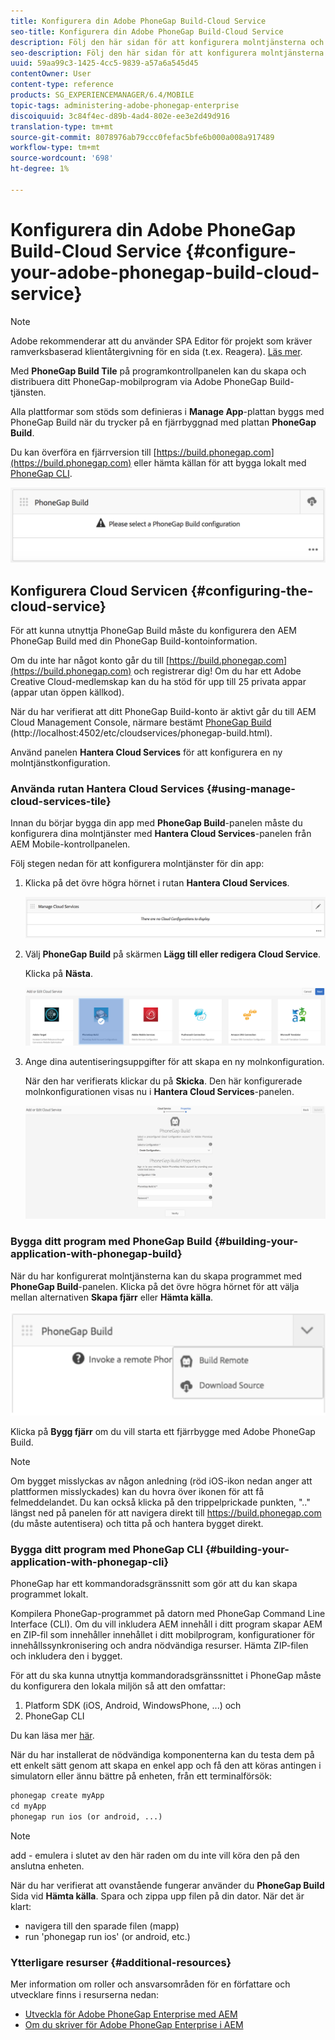 ```yaml
---
title: Konfigurera din Adobe PhoneGap Build-Cloud Service
seo-title: Konfigurera din Adobe PhoneGap Build-Cloud Service
description: Följ den här sidan för att konfigurera molntjänsterna och bygga ditt program med PhoneGap Build.
seo-description: Följ den här sidan för att konfigurera molntjänsterna och bygga ditt program med PhoneGap Build.
uuid: 59aa99c3-1425-4cc5-9839-a57a6a545d45
contentOwner: User
content-type: reference
products: SG_EXPERIENCEMANAGER/6.4/MOBILE
topic-tags: administering-adobe-phonegap-enterprise
discoiquuid: 3c84f4ec-d89b-4ad4-802e-ee3e2d49d916
translation-type: tm+mt
source-git-commit: 8078976ab79ccc0fefac5bfe6b000a008a917489
workflow-type: tm+mt
source-wordcount: '698'
ht-degree: 1%

---
```



# Konfigurera din Adobe PhoneGap Build-Cloud Service {#configure-your-adobe-phonegap-build-cloud-service}

>[!NOTE]
>
>Adobe rekommenderar att du använder SPA Editor för projekt som kräver ramverksbaserad klientåtergivning för en sida (t.ex. Reagera). [Läs mer](/help/sites-developing/spa-overview.md).

Med **PhoneGap Build Tile** på programkontrollpanelen kan du skapa och distribuera ditt PhoneGap-mobilprogram via Adobe PhoneGap Build-tjänsten.

Alla plattformar som stöds som definieras i **Manage App**-plattan byggs med PhoneGap Build när du trycker på en fjärrbyggnad med plattan **PhoneGap Build**.

Du kan överföra en fjärrversion till [https://build.phonegap.com](https://build.phonegap.com) eller hämta källan för att bygga lokalt med [PhoneGap CLI](https://docs.phonegap.com/references/phonegap-cli/).

![PhoneGap Build](assets/chlimage_1-60.png)

## Konfigurera Cloud Servicen {#configuring-the-cloud-service}

För att kunna utnyttja PhoneGap Build måste du konfigurera den AEM PhoneGap Build med din PhoneGap Build-kontoinformation.

Om du inte har något konto går du till [https://build.phonegap.com](https://build.phonegap.com) och registrerar dig! Om du har ett Adobe Creative Cloud-medlemskap kan du ha stöd för upp till 25 privata appar (appar utan öppen källkod).

När du har verifierat att ditt PhoneGap Build-konto är aktivt går du till AEM Cloud Management Console, närmare bestämt [PhoneGap Build](http://localhost:4502/etc/cloudservices/phonegap-build.html) (http://localhost:4502/etc/cloudservices/phonegap-build.html).

Använd panelen **Hantera Cloud Services** för att konfigurera en ny molntjänstkonfiguration.

### Använda rutan Hantera Cloud Services {#using-manage-cloud-services-tile}

Innan du börjar bygga din app med **PhoneGap Build**-panelen måste du konfigurera dina molntjänster med **Hantera Cloud Services**-panelen från AEM Mobile-kontrollpanelen.

Följ stegen nedan för att konfigurera molntjänster för din app:

1. Klicka på det övre högra hörnet i rutan **Hantera Cloud Services**.

   ![chlimage_1-61](assets/chlimage_1-61.png)

1. Välj **PhoneGap Build** på skärmen **Lägg till eller redigera Cloud Service**.

   Klicka på **Nästa**.

   ![chlimage_1-62](assets/chlimage_1-62.png)

1. Ange dina autentiseringsuppgifter för att skapa en ny molnkonfiguration.

   När den har verifierats klickar du på **Skicka**. Den här konfigurerade molnkonfigurationen visas nu i **Hantera Cloud Services**-panelen.

   ![chlimage_1-63](assets/chlimage_1-63.png)

### Bygga ditt program med PhoneGap Build {#building-your-application-with-phonegap-build}

När du har konfigurerat molntjänsterna kan du skapa programmet med **PhoneGap Build**-panelen. Klicka på det övre högra hörnet för att välja mellan alternativen **Skapa fjärr** eller **Hämta källa**.

![chlimage_1-64](assets/chlimage_1-64.png)

Klicka på **Bygg fjärr** om du vill starta ett fjärrbygge med Adobe PhoneGap Build.

>[!NOTE]
>
>Om bygget misslyckas av någon anledning (röd iOS-ikon nedan anger att plattformen misslyckades) kan du hovra över ikonen för att få felmeddelandet. Du kan också klicka på den trippelprickade punkten, &quot;..&quot; längst ned på panelen för att navigera direkt till https://build.phonegap.com (du måste autentisera) och titta på och hantera bygget direkt.

### Bygga ditt program med PhoneGap CLI {#building-your-application-with-phonegap-cli}

PhoneGap har ett kommandoradsgränssnitt som gör att du kan skapa programmet lokalt.

Kompilera PhoneGap-programmet på datorn med PhoneGap Command Line Interface (CLI). Om du vill inkludera AEM innehåll i ditt program skapar AEM en ZIP-fil som innehåller innehållet i ditt mobilprogram, konfigurationer för innehållssynkronisering och andra nödvändiga resurser. Hämta ZIP-filen och inkludera den i bygget.

För att du ska kunna utnyttja kommandoradsgränssnittet i PhoneGap måste du konfigurera den lokala miljön så att den omfattar:

1. Platform SDK (iOS, Android, WindowsPhone, ...) och
1. PhoneGap CLI

Du kan läsa mer [här](https://docs.phonegap.com/references/phonegap-cli/).

När du har installerat de nödvändiga komponenterna kan du testa dem på ett enkelt sätt genom att skapa en enkel app och få den att köras antingen i simulatorn eller ännu bättre på enheten, från ett terminalförsök:

```xml
phonegap create myApp
cd myApp
phonegap run ios (or android, ...)
```

>[!NOTE]
>
>add - emulera i slutet av den här raden om du inte vill köra den på den anslutna enheten.

När du har verifierat att ovanstående fungerar använder du **PhoneGap Build** Sida vid **Hämta källa**. Spara och zippa upp filen på din dator. När det är klart:

* navigera till den sparade filen (mapp)
* run &#39;phonegap run ios&#39; (or android, etc.)

### Ytterligare resurser {#additional-resources}

Mer information om roller och ansvarsområden för en författare och utvecklare finns i resurserna nedan:

* [Utveckla för Adobe PhoneGap Enterprise med AEM](/help/mobile/developing-in-phonegap.md)
* [Om du skriver för Adobe PhoneGap Enterprise i AEM](/help/mobile/phonegap.md)
